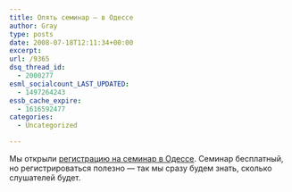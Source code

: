 ```yaml
---
title: Опять семинар — в Одессе
author: Gray
type: posts
date: 2008-07-18T12:11:34+00:00
excerpt:
url: /9365
dsq_thread_id:
  - 2000277
esml_socialcount_LAST_UPDATED:
  - 1497264243
essb_cache_expire:
  - 1616592477
categories:
  - Uncategorized

---
```








Мы открыли <a href="http://advertising.yandex.ru/seminar/odessa_sept2008.xml" target="_blank">регистрацию на семинар в Одессе</a>. Семинар бесплатный, но регистрироваться полезно &#8212; так мы сразу будем знать, сколько слушателей будет.